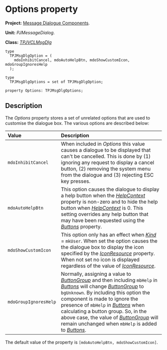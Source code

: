 # Options property #

**Project:** [Message Dialogue Components](MessageDialogComponents.md).

**Unit:** _PJMessageDialog_.

**Class:** _[TPJVCLMsgDlg](TPJVCLMsgDlg.md)_

```
type
  TPJMsgDlgOption = (
    mdoInhibitCancel, mdoAutoHelpBtn, mdoShowCustomIcon, mdoGroupIgnoresHelp
  );

type
  TPJMsgDlgOptions = set of TPJMsgDlgOption;

property Options: TPJMsgDlgOptions;
```

## Description ##

The _Options_ property stores a set of unrelated options that are used to customise the dialogue box. The various options are described below:

| **Value** | **Description** |
|:----------|:----------------|
| `mdoInhibitCancel` | When included in _Options_ this value causes a dialogue to be displayed that can't be cancelled. This is done by (1) ignoring any request to display a cancel button, (2) removing the system menu from the dialogue and (3) rejecting ESC key presses. |
| `mdoAutoHelpBtn` | This option causes the dialogue to display a help button when the _[HelpContext](TPJVCLMsgDlgHelpContext.md)_ property is non-zero and to hide the help button when _[HelpContext](TPJVCLMsgDlgHelpContext.md)_ is 0. This setting overrides any help button that may have been requested using the _[Buttons](TPJVCLMsgDlgButtons.md)_ property. |
| `mdoShowCustomIcon` | This option only has an effect when _[Kind](TPJVCLMsgDlgKind.md)_ = `mkUser`. When set the option causes the the dialogue box to display the icon specified by the _[IconResource](TPJVCLMsgDlgIconResource.md)_ property. When not set no icon is displayed regardless of the value of _[IconResource](TPJVCLMsgDlgIconResource.md)_. |
| `mdoGroupIgnoresHelp` | Normally, assigning a value to _[ButtonGroup](TPJVCLMsgDlgButtonGroup.md)_ and then including `mbHelp` in _[Buttons](TPJVCLMsgDlgButtons.md)_ will change _[ButtonGroup](TPJVCLMsgDlgButtonGroup.md)_ to `bgUnknown`. By including this option the component is made to ignore the presence of `mbHelp` in _[Buttons](TPJVCLMsgDlgButtons.md)_ when calculating a button group. So, in the above case, the value of _[ButtonGroup](TPJVCLMsgDlgButtonGroup.md)_ will remain unchanged when `mbHelp` is added to _[Buttons](TPJVCLMsgDlgButtons.md)_. |

The default value of the property is `[mdoAutoHelpBtn, mdoShowCustomIcon]`.